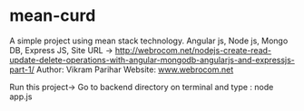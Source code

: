 # mean-curd
A simple project using mean stack technology.
Angular js,
Node js,
Mongo DB,
Express JS,
Site URL -> http://webrocom.net/nodejs-create-read-update-delete-operations-with-angular-mongodb-angularjs-and-expressjs-part-1/
Author: Vikram Parihar
Website: www.webrocom.net


Run this project->
Go to backend directory on terminal and type :
node app.js
